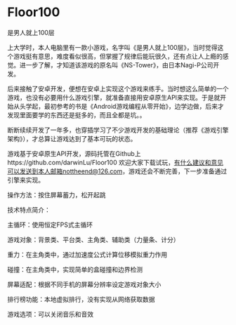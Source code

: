 # Floor100
是男人就上100层

上大学时，本人电脑里有一款小游戏，名字叫《是男人就上100层》，当时觉得这个游戏挺有意思，难度看似很高，但掌握了规律后能玩很久，还有点让人上瘾的感觉。进一步了解，才知道该游戏的原名叫《NS-Tower》，由日本Nagi-P公司开发。

后来接触了安卓开发，便想在安卓上实现这个游戏来练手。当时想这么简单的一个游戏，也没有必要用什么游戏引擎，就准备直接用安卓原生API来实现。于是就开始从头学起，最初参考的书是《Android游戏编程从零开始》，边学边做，后来才发现里面要学的东西还是挺多的，而且全都是坑。。

断断续续开发了一年多，也穿插学习了不少游戏开发的基础理论（推荐《游戏引擎架构》），才总算让游戏达到了基本可玩的状态。

游戏基于安卓原生API开发，源码托管在Github上https://github.com/darwinLu/Floor100 欢迎大家下载试玩，有什么建议和意见可以发送到本人邮箱nottheend@126.com，游戏还会不断完善，下一步准备通过引擎来实现。

操作方法：按住屏幕蓄力，松开起跳

技术特点简介：

主循环：使用恒定FPS式主循环

游戏对象：背景类、平台类、主角类、辅助类（力量条、计分）

重力：在主角类中，通过加速度公式计算位移模拟重力作用

碰撞：在主角类中，实现简单的盒碰撞和边界检测

屏幕适配：根据不同手机的屏幕分辨率设定游戏对象大小

排行榜功能：本地虚拟排行，没有实现从网络获取数据

游戏选项：可以关闭音乐和音效

